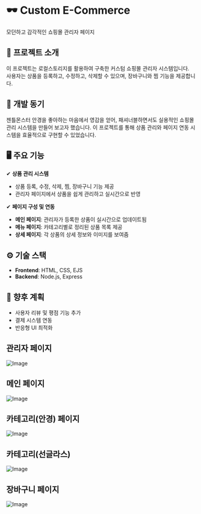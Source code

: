 # 🕶️ Custom E-Commerce
모던하고 감각적인 쇼핑몰 관리자 페이지

## 🚀 프로젝트 소개
이 프로젝트는 로컬스토리지를 활용하여 구축한 커스텀 쇼핑몰 관리자 시스템입니다.<br /> 
사용자는 상품을 등록하고, 수정하고, 삭제할 수 있으며, 장바구니와 찜 기능을 제공합니다.

## 🎯 개발 동기
젠틀몬스터 안경을 좋아하는 마음에서 영감을 얻어, 패셔너블하면서도 실용적인 쇼핑몰 관리 시스템을 만들어 보고자 했습니다. 
이 프로젝트를 통해 상품 관리와 페이지 연동 시스템을 효율적으로 구현할 수 있었습니다.

## 🖥️ 주요 기능
✔ **상품 관리 시스템**
- 상품 등록, 수정, 삭제, 찜, 장바구니 기능 제공
- 관리자 페이지에서 상품을 쉽게 관리하고 실시간으로 반영

✔ **페이지 구성 및 연동**
- **메인 페이지**: 관리자가 등록한 상품이 실시간으로 업데이트됨
- **메뉴 페이지**: 카테고리별로 정리된 상품 목록 제공
- **상세 페이지**: 각 상품의 상세 정보와 이미지를 보여줌

## ⚙️ 기술 스택  
- **Frontend**: HTML, CSS, EJS  
- **Backend**: Node.js, Express

## 📌 향후 계획  
- 사용자 리뷰 및 평점 기능 추가  
- 결제 시스템 연동  
- 반응형 UI 최적화

## 관리자 페이지 ##
![Image](https://github.com/user-attachments/assets/b65024e9-a533-403e-b9f7-60e5cf1fb2e5)

## 메인 페이지 ##
![Image](https://github.com/user-attachments/assets/0b450e33-1fc0-41b8-b4eb-5c617a1316e2)


## 카테고리(안경) 페이지 ##
![Image](https://github.com/user-attachments/assets/76a71459-beac-4035-9104-5e0f5cdf9c51)

## 카테고리(선글라스) ##
![Image](https://github.com/user-attachments/assets/be4a5315-970d-4d96-97cf-e52807df0fcc)

## 장바구니 페이지 ##
![Image](https://github.com/user-attachments/assets/15ddb112-995d-4295-b20e-2dddbf87277b)






